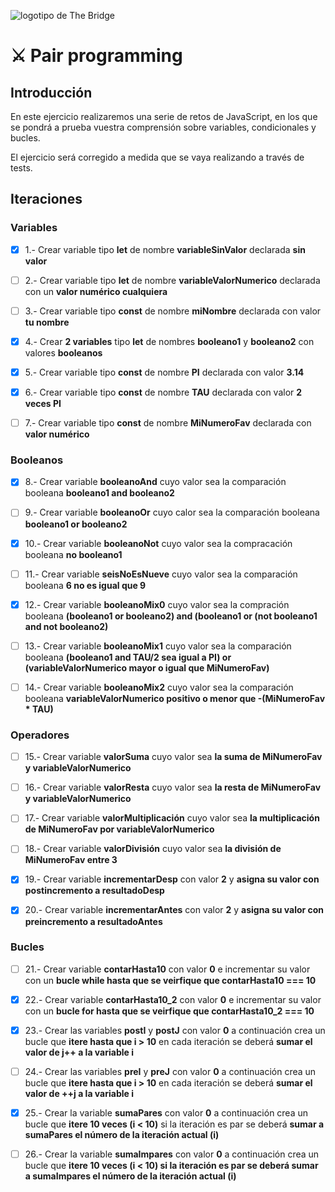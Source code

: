 ![logotipo de The Bridge](https://user-images.githubusercontent.com/27650532/77754601-e8365180-702b-11ea-8bed-5bc14a43f869.png  "logotipo de The Bridge")

# :crossed_swords: Pair programming #

## Introducción ##
En este ejercicio realizaremos una serie de retos de JavaScript, en los que se pondrá a prueba vuestra comprensión sobre variables, condicionales y bucles.

El ejercicio será corregido a medida que se vaya realizando a través de tests.

## Iteraciones ##

### Variables ###

- [X] 1.- Crear variable tipo **let** de nombre **variableSinValor** declarada **sin valor**

- [ ] 2.- Crear variable tipo **let** de nombre **variableValorNumerico** declarada con un **valor numérico cualquiera**

- [ ] 3.- Crear variable tipo **const** de nombre **miNombre** declarada con valor **tu nombre**

- [X] 4.- Crear **2 variables** tipo **let** de nombres **booleano1** y **booleano2** con valores **booleanos**

- [X] 5.- Crear variable tipo **const** de nombre **PI** declarada con valor **3.14**

- [X] 6.- Crear variable tipo **const** de nombre **TAU** declarada con valor **2 veces PI**

- [ ] 7.- Crear variable tipo **const** de nombre **MiNumeroFav** declarada con **valor numérico**

### Booleanos ###

- [X] 8.- Crear variable **booleanoAnd** cuyo valor sea la comparación booleana **booleano1 and booleano2**

- [ ] 9.- Crear variable **booleanoOr** cuyo calor sea la comparación booleana **booleano1 or booleano2**

- [X] 10.- Crear variable **booleanoNot** cuyo valor sea la compracación booleana **no booleano1**

- [ ] 11.- Crear variable **seisNoEsNueve** cuyo valor sea la comparación booleana **6 no es igual que 9**

- [X] 12.- Crear variable **booleanoMix0** cuyo valor sea la compración booleana **(booleano1 or booleano2) and (booleano1 or (not booleano1 and not booleano2)**

- [ ] 13.- Crear variable **booleanoMix1** cuyo valor sea la comparación booleana **(booleano1 and TAU/2 sea igual a PI) or (variableValorNumerico mayor o igual que MiNumeroFav)**

- [ ] 14.- Crear variable **booleanoMix2** cuyo valor sea la comparación booleana **variableValorNumerico positivo o menor que -(MiNumeroFav * TAU)**

### Operadores ###

- [ ] 15.- Crear variable **valorSuma** cuyo valor sea **la suma de MiNumeroFav y variableValorNumerico**

- [ ] 16.-  Crear variable **valorResta** cuyo valor sea **la resta de MiNumeroFav y variableValorNumerico**

- [ ] 17.-  Crear variable **valorMultiplicación** cuyo valor sea **la multiplicación de MiNumeroFav por variableValorNumerico**

- [ ] 18.-  Crear variable **valorDivisión** cuyo valor sea **la división de MiNumeroFav entre 3**

- [X] 19.- Crear variable **incrementarDesp** con valor **2** y **asigna su valor con postincremento a resultadoDesp**

- [X] 20.- Crear variable **incrementarAntes** con valor **2** y **asigna su valor con preincremento a resultadoAntes**

### Bucles ###

- [ ] 21.- Crear variable **contarHasta10** con valor **0** e incrementar su valor con un **bucle while hasta que se veirfique que contarHasta10 === 10** 

- [X] 22.- Crear variable **contarHasta10_2** con valor **0** e incrementar su valor con un **bucle for hasta que se veirfique que contarHasta10_2 === 10** 

- [X] 23.- Crear las variables **postI** y **postJ** con valor **0** a continuación crea un bucle que **itere hasta que i > 10** en cada iteración se deberá **sumar el valor de j++ a la variable i**

- [ ] 24.- Crear las variables **preI** y **preJ** con valor **0** a continuación crea un bucle que **itere hasta que i > 10** en cada iteración se deberá **sumar el valor de ++j a la variable i**

- [X] 25.- Crear la variable **sumaPares** con valor **0** a continuación crea un bucle que **itere 10 veces (i < 10)** si la iteración es par se deberá **sumar a sumaPares el número de la iteración actual (i)**

- [ ] 26.- Crear la variable **sumaImpares** con valor **0** a continuación crea un bucle que **itere 10 veces (i < 10) si la iteración es par se deberá sumar a sumaImpares el número de la iteración actual (i)**